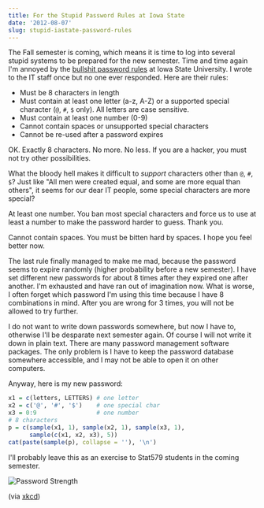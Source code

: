 ```yaml
---
title: For the Stupid Password Rules at Iowa State
date: '2012-08-07'
slug: stupid-iastate-password-rules
---
```


The Fall semester is coming, which means it is time to log into several stupid systems to be prepared for the new semester. Time and time again I'm annoyed by the [bullshit password rules](http://www.it.iastate.edu/news/view/262) at Iowa State University. I wrote to the IT staff once but no one ever responded. Here are their rules:

* Must be 8 characters in length
* Must contain at least one letter (a-z, A-Z) or a supported special character (`@`, `#`, `$` only). All letters are case sensitive.
* Must contain at least one number (0-9)
* Cannot contain spaces or unsupported special characters
* Cannot be re-used after a password expires

OK. Exactly 8 characters. No more. No less. If you are a hacker, you must not try other possibilities.

What the bloody hell makes it difficult to _support_ characters other than `@`, `#`, `$`? Just like "All men were created equal, and some are more equal than others", it seems for our dear IT people, some special characters are more special?

At least one number. You ban most special characters and force us to use at least a number to make the password harder to guess. Thank you.

Cannot contain spaces. You must be bitten hard by spaces. I hope you feel better now.

The last rule finally managed to make me mad, because the password seems to expire randomly (higher probability before a new semester). I have set different new passwords for about 8 times after they expired one after another. I'm exhausted and have ran out of imagination now. What is worse, I often forget which password I'm using this time because I have 8 combinations in mind. After you are wrong for 3 times, you will not be allowed to try further.

I do not want to write down passwords somewhere, but now I have to, otherwise I'll be desparate next semester again. Of course I will not write it down in plain text. There are many password management software packages. The only problem is I have to keep the password database somewhere accessible, and I may not be able to open it on other computers.

Anyway, here is my new password:

```r 
x1 = c(letters, LETTERS) # one letter
x2 = c('@', '#', '$')    # one special char
x3 = 0:9                 # one number
# 8 characters
p = c(sample(x1, 1), sample(x2, 1), sample(x3, 1),
      sample(c(x1, x2, x3), 5))
cat(paste(sample(p), collapse = ''), '\n')
```

I'll probably leave this as an exercise to Stat579 students in the coming semester.

![Password Strength](https://imgs.xkcd.com/comics/password_strength.png)

(via [xkcd](http://xkcd.com/936/))
